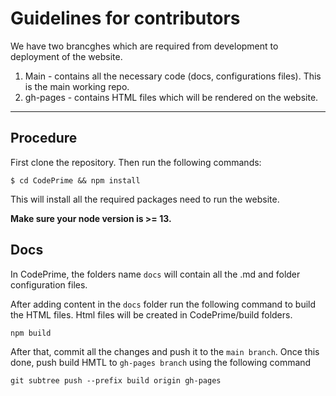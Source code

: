# Guidelines for contributors

We have two brancghes which are required from development to deployment of the website.
1. Main - contains all the necessary code (docs, configurations files). This is the main working repo.
2. gh-pages - contains HTML files which will be rendered on the website.


---
## Procedure
First clone the repository. Then run the following commands:

```bsh
$ cd CodePrime && npm install
```

This will install all the required packages need to run the website.

**Make sure your node version is >= 13.**

## Docs

In CodePrime, the folders name ```docs``` will contain all the .md and folder configuration files.

After adding content in the ```docs``` folder run the following command to build the HTML files. Html files will be created in CodePrime/build folders.

```bsh
npm build
```

After that, commit all the changes and push it to the ```main branch```. Once this done, push build HMTL to ```gh-pages branch``` using the following command

```git
git subtree push --prefix build origin gh-pages
```
